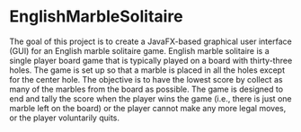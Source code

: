 # EnglishMarbleSolitaire
The goal of this project is to create a JavaFX-based graphical user interface (GUI) for an English marble solitaire game.  English marble solitaire is a single player board game that is typically played on a board with thirty-three holes. The game is set up so that a marble is placed in all the holes except for the center hole. 
The objective is to have the lowest score by collect as many of the marbles from the board as possible. The game is designed to end and tally the score when the player wins the game (i.e., there is just one marble left on the board) or the player cannot make any more legal moves, or the player voluntarily quits.
